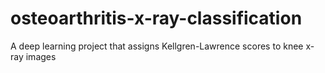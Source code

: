 # osteoarthritis-x-ray-classification
A deep learning project that assigns Kellgren-Lawrence scores to knee x-ray images
